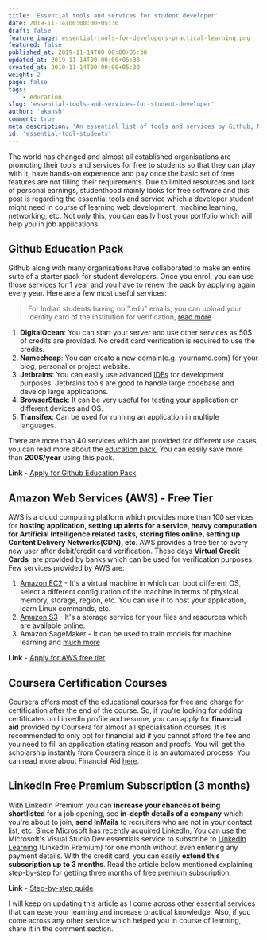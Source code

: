 ```yaml
---
title: 'Essential tools and services for student developer'
date: 2019-11-14T00:00:00+05:30
draft: false
feature_image: essential-tools-for-developers-practical-learning.png
featured: false
published_at: 2019-11-14T00:00:00+05:30
updated_at: 2019-11-14T00:00:00+05:30
created_at: 2019-11-14T00:00:00+05:30
weight: 2
page: false
tags: 
    - education
slug: 'essential-tools-and-services-for-student-developer'
author: 'akansh'
comment: true
meta_description: 'An essential list of tools and services by Github, Microsoft, Google, etc. to improve practical knowledge for student developers for free'
id: 'essential-tool-students'
---
```


The world has changed and almost all established organisations are promoting their tools and services for 
free to students so that they can play with it, have hands-on experience and pay once the basic set of 
free features are not filling their requirements. Due to limited resources and lack of personal earnings, 
studenthood mainly looks for free software and this post is regarding the essential tools and service which a 
developer student might need in course of learning web development, machine learning, networking, etc. 
Not only this, you can easily host your portfolio which will help you in job applications. 

## Github Education Pack
Github along with many organisations have collaborated to make an entire suite of a starter pack for student developers. 
Once you enrol, you can use those services for 1 year and you have to renew the pack by applying again every year. 
Here are a few most useful services:

> For Indian students having no ".edu" emails, you can upload your identity card of the institution for verification, [read more](https://help.github.com/en/github/teaching-and-learning-with-github-education/applying-for-a-student-developer-pack#applying-for-a-github-student-developer-pack)

1. **DigitalOcean**: You can start your server and use other services as 50$ of credits are provided. No credit card verification is required to use the credits. 
2. **Namecheap**: You can create a new domain(e.g. yourname.com) for your blog, personal or project website.
3. **Jetbrains**: You can easily use advanced [IDEs](https://en.wikipedia.org/wiki/Integrated_development_environment) for development purposes. Jetbrains tools are good to handle large codebase and develop large applications.
4. **BrowserStack**: It can be very useful for testing your application on different devices and OS.
5. **Transifex**: Can be used for running an application in multiple languages. 

There are more than 40 services which are provided for different use cases, you can read more about the [education pack.](https://education.github.com/pack) You can easily save more than **200$/year** using this pack.

**Link** - [Apply for Github Education Pack](https://help.github.com/en/github/teaching-and-learning-with-github-education/applying-for-a-student-developer-pack#applying-for-a-github-student-developer-pack)
## Amazon Web Services (AWS) - Free Tier
AWS is a cloud computing platform which provides more than 100 services for 
**hosting application, setting up alerts for a service, heavy computation for Artificial Intelligence related tasks, storing files online, setting up Content Delivery Networks(CDN), etc**. 
AWS provides a free tier to every new user after debit/credit card verification. These days **Virtual Credit Cards** 
are provided by banks which can be used for verification purposes. Few services provided by AWS are: 
1. [Amazon EC2](https://aws.amazon.com/ec2/) - It's a virtual machine in which can boot different OS, select a different configuration of the machine in terms of physical memory, storage, region, etc. You can use it to host your application, learn Linux commands, etc.
2. [Amazon S3](https://aws.amazon.com/s3) - It's a storage service for your files and resources which are available online.
3. Amazon SageMaker - It can be used to train models for machine learning and [much more](https://aws.amazon.com/free/?all-free-tier.sort-by=item.additionalFields.SortRank&all-free-tier.sort-order=asc&awsf.Free%20Tier%20Types=*all&awsm.page-all-free-tier=1&awsf.Free%20Tier%20Categories=categories%23ai-ml)

**Link** - [Apply for AWS free tier](https://aws.amazon.com/free/)

## Coursera Certification Courses
Coursera offers most of the educational courses for free and charge for certification after the end of the course. 
So, if you're looking for adding certificates on LinkedIn profile and resume, you can apply for **financial aid** provided by Coursera 
for almost all specialisation courses. It is recommended to only opt for financial aid if you cannot afford the fee and you 
need to fill an application stating reason and proofs. You will get the scholarship instantly from Coursera since it is an 
automated process. You can read more about Financial Aid [here](https://learner.coursera.help/hc/en-us/articles/209819033-Apply-for-Financial-Aid-or-a-Scholarship).

## LinkedIn Free Premium Subscription (3 months)
With LinkedIn Premium you can **increase your chances of being shortlisted** for a job opening, 
see **in-depth details of a company** which you're about to join, **send InMails** to recruiters 
who are not in your contact list, etc. Since Microsoft has recently acquired LinkedIn, You can 
use the Microsoft's Visual Studio Dev essentials service to subscribe to [LinkedIn Learning](https://www.linkedin.com/learning) (LinkedIn Premium) 
for one month without even entering any payment details. With the credit card, you can easily **extend this subscription up to 3 months**. 
Read the article below mentioned explaining step-by-step for getting three months of free premium subscription. 

**Link** - [Step-by-step guide](https://medium.com/prabidhi-info/get-3-months-of-linkedin-premium-learning-for-free-36d4352014b2)

I will keep on updating this article as I come across other essential services that can ease your learning and increase practical knowledge. Also, if you come across any other service which helped you in course of learning, share it in the comment section.
